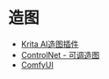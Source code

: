 # 造图
- [Krita AI造图插件](https://github.com/Acly/krita-ai-diffusion)
- [ControlNet - 可调造图](https://github.com/lllyasviel/ControlNet)
- [ComfyUI](https://github.com/comfyanonymous/ComfyUI)